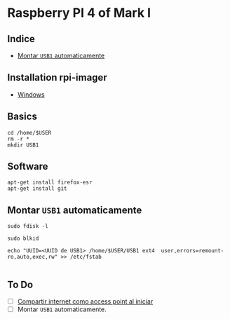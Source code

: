 # Raspberry PI 4 of Mark I

## Indice
- [Montar `USB1` automaticamente](./RPI4.md)


## Installation rpi-imager
- [Windows](https://downloads.raspberrypi.org/imager/imager_latest.exe)

## Basics
```
cd /home/$USER
rm -r *
mkdir USB1
```

## Software
```
apt-get install firefox-esr
apt-get install git
```

## Montar `USB1` automaticamente

```
sudo fdisk -l
```

```
sudo blkid
```

```
echo "UUID=<UUID de USB1> /home/$USER/USB1 ext4  user,errors=remount-ro,auto,exec,rw" >> /etc/fstab
```

```
```

## To Do

- [ ] [Compartir internet como access point al iniciar](./RPI4_AP.md)
- [ ] Montar `USB1` automaticamente.
